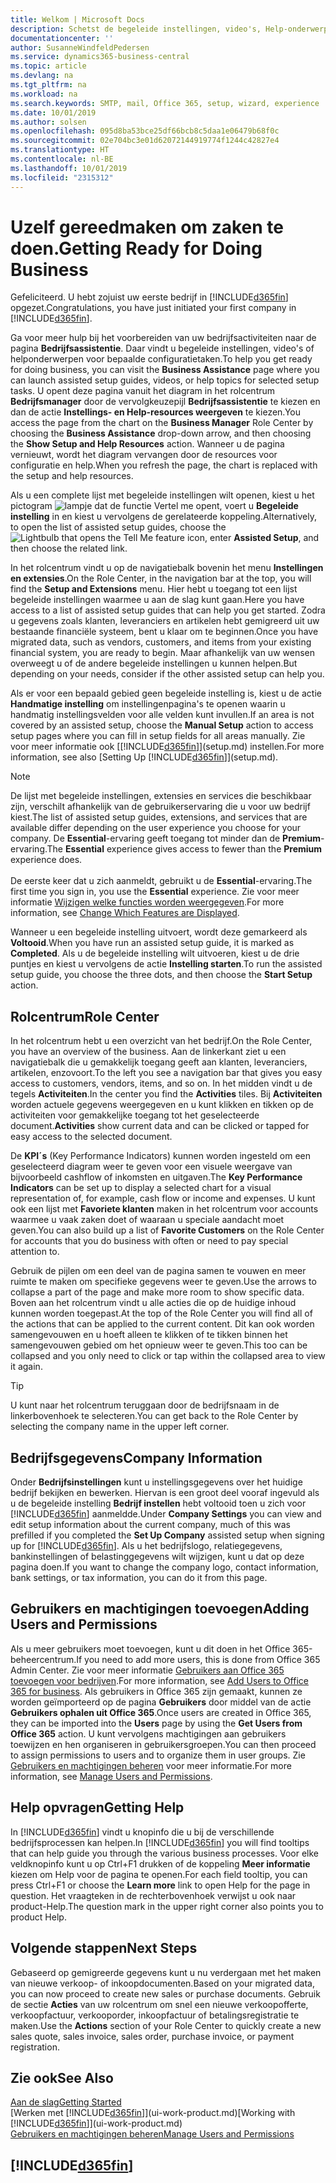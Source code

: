 ```yaml
---
title: Welkom | Microsoft Docs
description: Schetst de begeleide instellingen, video's, Help-onderwerpen en pagina's die u kunt gebruiken om u gereed te maken voor het doen van zaken in Business Central.
documentationcenter: ''
author: SusanneWindfeldPedersen
ms.service: dynamics365-business-central
ms.topic: article
ms.devlang: na
ms.tgt_pltfrm: na
ms.workload: na
ms.search.keywords: SMTP, mail, Office 365, setup, wizard, experience
ms.date: 10/01/2019
ms.author: solsen
ms.openlocfilehash: 095d8ba53bce25df66bcb8c5daa1e06479b68f0c
ms.sourcegitcommit: 02e704bc3e01d62072144919774f1244c42827e4
ms.translationtype: HT
ms.contentlocale: nl-BE
ms.lasthandoff: 10/01/2019
ms.locfileid: "2315312"
---
```

# <a name="getting-ready-for-doing-business"></a><span data-ttu-id="353e0-103">Uzelf gereedmaken om zaken te doen.</span><span class="sxs-lookup"><span data-stu-id="353e0-103">Getting Ready for Doing Business</span></span>
<span data-ttu-id="353e0-104">Gefeliciteerd. U hebt zojuist uw eerste bedrijf in [!INCLUDE[d365fin](includes/d365fin_md.md)] opgezet.</span><span class="sxs-lookup"><span data-stu-id="353e0-104">Congratulations, you have just initiated your first company in [!INCLUDE[d365fin](includes/d365fin_md.md)].</span></span>

<span data-ttu-id="353e0-105">Ga voor meer hulp bij het voorbereiden van uw bedrijfsactiviteiten naar de pagina **Bedrijfsassistentie**. Daar vindt u begeleide instellingen, video's of helponderwerpen voor bepaalde configuratietaken.</span><span class="sxs-lookup"><span data-stu-id="353e0-105">To help you get ready for doing business, you can visit the **Business Assistance** page where you can launch assisted setup guides, videos, or help topics for selected setup tasks.</span></span> <span data-ttu-id="353e0-106">U opent deze pagina vanuit het diagram in het rolcentrum **Bedrijfsmanager** door de vervolgkeuzepijl **Bedrijfsassistentie** te kiezen en dan de actie **Instellings- en Help-resources weergeven** te kiezen.</span><span class="sxs-lookup"><span data-stu-id="353e0-106">You access the page from the chart on the **Business Manager** Role Center by choosing the **Business Assistance** drop-down arrow, and then choosing the **Show Setup and Help Resources** action.</span></span> <span data-ttu-id="353e0-107">Wanneer u de pagina vernieuwt, wordt het diagram vervangen door de resources voor configuratie en help.</span><span class="sxs-lookup"><span data-stu-id="353e0-107">When you refresh the page, the chart is replaced with the setup and help resources.</span></span>

<span data-ttu-id="353e0-108">Als u een complete lijst met begeleide instellingen wilt openen, kiest u het pictogram ![lampje dat de functie Vertel me opent](media/ui-search/search_small.png "Vertel me wat u wilt doen"), voert u **Begeleide instelling** in en kiest u vervolgens de gerelateerde koppeling.</span><span class="sxs-lookup"><span data-stu-id="353e0-108">Alternatively, to open the list of assisted setup guides, choose the ![Lightbulb that opens the Tell Me feature](media/ui-search/search_small.png "Tell me what you want to do") icon, enter **Assisted Setup**, and then choose the related link.</span></span>

<span data-ttu-id="353e0-109">In het rolcentrum vindt u op de navigatiebalk bovenin het menu **Instellingen en extensies**.</span><span class="sxs-lookup"><span data-stu-id="353e0-109">On the Role Center, in the navigation bar at the top, you will find the **Setup and Extensions** menu.</span></span> <span data-ttu-id="353e0-110">Hier hebt u toegang tot een lijst begeleide instellingen waarmee u aan de slag kunt gaan.</span><span class="sxs-lookup"><span data-stu-id="353e0-110">Here you have access to a list of assisted setup guides that can help you get started.</span></span> <span data-ttu-id="353e0-111">Zodra u gegevens zoals klanten, leveranciers en artikelen hebt gemigreerd uit uw bestaande financiële systeem, bent u klaar om te beginnen.</span><span class="sxs-lookup"><span data-stu-id="353e0-111">Once you have migrated data, such as vendors, customers, and items from your existing financial system, you are ready to begin.</span></span> <span data-ttu-id="353e0-112">Maar afhankelijk van uw wensen overweegt u of de andere begeleide instellingen u kunnen helpen.</span><span class="sxs-lookup"><span data-stu-id="353e0-112">But depending on your needs, consider if the other assisted setup can help you.</span></span>

<span data-ttu-id="353e0-113">Als er voor een bepaald gebied geen begeleide instelling is, kiest u de actie **Handmatige instelling** om instellingenpagina's te openen waarin u handmatig instellingsvelden voor alle velden kunt invullen.</span><span class="sxs-lookup"><span data-stu-id="353e0-113">If an area is not covered by an assisted setup, choose the **Manual Setup** action to access setup pages where you can fill in setup fields for all areas manually.</span></span> <span data-ttu-id="353e0-114">Zie voor meer informatie ook [[!INCLUDE[d365fin](includes/d365fin_md.md)]](setup.md) instellen.</span><span class="sxs-lookup"><span data-stu-id="353e0-114">For more information, see also [Setting Up [!INCLUDE[d365fin](includes/d365fin_md.md)]](setup.md).</span></span>

> [!NOTE]  
> <span data-ttu-id="353e0-115">De lijst met begeleide instellingen, extensies en services die beschikbaar zijn, verschilt afhankelijk van de gebruikerservaring die u voor uw bedrijf kiest.</span><span class="sxs-lookup"><span data-stu-id="353e0-115">The list of assisted setup guides, extensions, and services that are available differ depending on the user experience you choose for your company.</span></span> <span data-ttu-id="353e0-116">De **Essential**-ervaring geeft toegang tot minder dan de **Premium**-ervaring.</span><span class="sxs-lookup"><span data-stu-id="353e0-116">The **Essential** experience gives access to fewer than the **Premium** experience does.</span></span><br /><br />
> <span data-ttu-id="353e0-117">De eerste keer dat u zich aanmeldt, gebruikt u de **Essential**-ervaring.</span><span class="sxs-lookup"><span data-stu-id="353e0-117">The first time you sign in, you use the **Essential** experience.</span></span> <span data-ttu-id="353e0-118">Zie voor meer informatie [Wijzigen welke functies worden weergegeven](ui-experiences.md).</span><span class="sxs-lookup"><span data-stu-id="353e0-118">For more information, see [Change Which Features are Displayed](ui-experiences.md).</span></span>

<span data-ttu-id="353e0-119">Wanneer u een begeleide instelling uitvoert, wordt deze gemarkeerd als **Voltooid**.</span><span class="sxs-lookup"><span data-stu-id="353e0-119">When you have run an assisted setup guide, it is marked as **Completed**.</span></span> <span data-ttu-id="353e0-120">Als u de begeleide instelling wilt uitvoeren, kiest u de drie puntjes en kiest u vervolgens de actie **Instelling starten**.</span><span class="sxs-lookup"><span data-stu-id="353e0-120">To run the assisted setup guide, you choose the three dots, and then choose the **Start Setup** action.</span></span>

## <a name="role-center"></a><span data-ttu-id="353e0-121">Rolcentrum</span><span class="sxs-lookup"><span data-stu-id="353e0-121">Role Center</span></span>
<span data-ttu-id="353e0-122">In het rolcentrum hebt u een overzicht van het bedrijf.</span><span class="sxs-lookup"><span data-stu-id="353e0-122">On the Role Center, you have an overview of the business.</span></span> <span data-ttu-id="353e0-123">Aan de linkerkant ziet u een navigatiebalk die u gemakkelijk toegang geeft aan klanten, leveranciers, artikelen, enzovoort.</span><span class="sxs-lookup"><span data-stu-id="353e0-123">To the left you see a navigation bar that gives you easy access to customers, vendors, items, and so on.</span></span> <span data-ttu-id="353e0-124">In het midden vindt u de tegels **Activiteiten**.</span><span class="sxs-lookup"><span data-stu-id="353e0-124">In the center you find the **Activities** tiles.</span></span> <span data-ttu-id="353e0-125">Bij **Activiteiten** worden actuele gegevens weergegeven en u kunt klikken en tikken op de activiteiten voor gemakkelijke toegang tot het geselecteerde document.</span><span class="sxs-lookup"><span data-stu-id="353e0-125">**Activities** show current data and can be clicked or tapped for easy access to the selected document.</span></span>

<span data-ttu-id="353e0-126">De **KPI´s** (Key Performance Indicators) kunnen worden ingesteld om een geselecteerd diagram weer te geven voor een visuele weergave van bijvoorbeeld cashflow of inkomsten en uitgaven.</span><span class="sxs-lookup"><span data-stu-id="353e0-126">The **Key Performance Indicators** can be set up to display a selected chart for a visual representation of, for example, cash flow or income and expenses.</span></span> <span data-ttu-id="353e0-127">U kunt ook een lijst met **Favoriete klanten** maken in het rolcentrum voor accounts waarmee u vaak zaken doet of waaraan u speciale aandacht moet geven.</span><span class="sxs-lookup"><span data-stu-id="353e0-127">You can also build up a list of **Favorite Customers** on the Role Center for accounts that you do business with often or need to pay special attention to.</span></span>

<span data-ttu-id="353e0-128">Gebruik de pijlen om een deel van de pagina samen te vouwen en meer ruimte te maken om specifieke gegevens weer te geven.</span><span class="sxs-lookup"><span data-stu-id="353e0-128">Use the arrows to collapse a part of the page and make more room to show specific data.</span></span> <span data-ttu-id="353e0-129">Boven aan het rolcentrum vindt u alle acties die op de huidige inhoud kunnen worden toegepast.</span><span class="sxs-lookup"><span data-stu-id="353e0-129">At the top of the Role Center you will find all of the actions that can be applied to the current content.</span></span> <span data-ttu-id="353e0-130">Dit kan ook worden samengevouwen en u hoeft alleen te klikken of te tikken binnen het samengevouwen gebied om het opnieuw weer te geven.</span><span class="sxs-lookup"><span data-stu-id="353e0-130">This too can be collapsed and you only need to click or tap within the collapsed area to view it again.</span></span>

> [!TIP]  
> <span data-ttu-id="353e0-131">U kunt naar het rolcentrum teruggaan door de bedrijfsnaam in de linkerbovenhoek te selecteren.</span><span class="sxs-lookup"><span data-stu-id="353e0-131">You can get back to the Role Center by selecting the company name in the upper left corner.</span></span>

## <a name="company-information"></a><span data-ttu-id="353e0-132">Bedrijfsgegevens</span><span class="sxs-lookup"><span data-stu-id="353e0-132">Company Information</span></span>
<span data-ttu-id="353e0-133">Onder **Bedrijfsinstellingen** kunt u instellingsgegevens over het huidige bedrijf bekijken en bewerken. Hiervan is een groot deel vooraf ingevuld als u de begeleide instelling **Bedrijf instellen** hebt voltooid toen u zich voor [!INCLUDE[d365fin](includes/d365fin_md.md)] aanmeldde.</span><span class="sxs-lookup"><span data-stu-id="353e0-133">Under **Company Settings** you can view and edit setup information about the current company, much of this was prefilled if you completed the **Set Up Company** assisted setup when signing up for [!INCLUDE[d365fin](includes/d365fin_md.md)].</span></span> <span data-ttu-id="353e0-134">Als u het bedrijfslogo, relatiegegevens, bankinstellingen of belastinggegevens wilt wijzigen, kunt u dat op deze pagina doen.</span><span class="sxs-lookup"><span data-stu-id="353e0-134">If you want to change the company logo, contact information, bank settings, or tax information, you can do it from this page.</span></span>    

## <a name="adding-users-and-permissions"></a><span data-ttu-id="353e0-135">Gebruikers en machtigingen toevoegen</span><span class="sxs-lookup"><span data-stu-id="353e0-135">Adding Users and Permissions</span></span>
<span data-ttu-id="353e0-136">Als u meer gebruikers moet toevoegen, kunt u dit doen in het Office 365-beheercentrum.</span><span class="sxs-lookup"><span data-stu-id="353e0-136">If you need to add more users, this is done from Office 365 Admin Center.</span></span> <span data-ttu-id="353e0-137">Zie voor meer informatie [Gebruikers aan Office 365 toevoegen voor bedrijven](https://support.office.com/en-us/article/Add-users-to-Office-365-for-business-435ccec3-09dd-4587-9ebd-2f3cad6bc2bc).</span><span class="sxs-lookup"><span data-stu-id="353e0-137">For more information, see [Add Users to Office 365 for business](https://support.office.com/en-us/article/Add-users-to-Office-365-for-business-435ccec3-09dd-4587-9ebd-2f3cad6bc2bc).</span></span> <span data-ttu-id="353e0-138">Als gebruikers in Office 365 zijn gemaakt, kunnen ze worden geïmporteerd op de pagina **Gebruikers** door middel van de actie **Gebruikers ophalen uit Office 365**.</span><span class="sxs-lookup"><span data-stu-id="353e0-138">Once users are created in Office 365, they can be imported into the **Users** page by using the **Get Users from Office 365** action.</span></span> <span data-ttu-id="353e0-139">U kunt vervolgens machtigingen aan gebruikers toewijzen en hen organiseren in gebruikersgroepen.</span><span class="sxs-lookup"><span data-stu-id="353e0-139">You can then proceed to assign permissions to users and to organize them in user groups.</span></span> <span data-ttu-id="353e0-140">Zie [Gebruikers en machtigingen beheren](ui-how-users-permissions.md) voor meer informatie.</span><span class="sxs-lookup"><span data-stu-id="353e0-140">For more information, see [Manage Users and Permissions](ui-how-users-permissions.md).</span></span>  

## <a name="getting-help"></a><span data-ttu-id="353e0-141">Help opvragen</span><span class="sxs-lookup"><span data-stu-id="353e0-141">Getting Help</span></span>
<span data-ttu-id="353e0-142">In [!INCLUDE[d365fin](includes/d365fin_md.md)] vindt u knopinfo die u bij de verschillende bedrijfsprocessen kan helpen.</span><span class="sxs-lookup"><span data-stu-id="353e0-142">In [!INCLUDE[d365fin](includes/d365fin_md.md)] you will find tooltips that can help guide you through the various business processes.</span></span> <span data-ttu-id="353e0-143">Voor elke veldknopinfo kunt u op Ctrl+F1 drukken of de koppeling **Meer informatie** kiezen om Help voor de pagina te openen.</span><span class="sxs-lookup"><span data-stu-id="353e0-143">For each field tooltip, you can press Ctrl+F1 or choose the **Learn more** link to open Help for the page in question.</span></span> <span data-ttu-id="353e0-144">Het vraagteken in de rechterbovenhoek verwijst u ook naar product-Help.</span><span class="sxs-lookup"><span data-stu-id="353e0-144">The question mark in the upper right corner also points you to product Help.</span></span>

## <a name="next-steps"></a><span data-ttu-id="353e0-145">Volgende stappen</span><span class="sxs-lookup"><span data-stu-id="353e0-145">Next Steps</span></span>
<span data-ttu-id="353e0-146">Gebaseerd op gemigreerde gegevens kunt u nu verdergaan met het maken van nieuwe verkoop- of inkoopdocumenten.</span><span class="sxs-lookup"><span data-stu-id="353e0-146">Based on your migrated data, you can now proceed to create new sales or purchase documents.</span></span> <span data-ttu-id="353e0-147">Gebruik de sectie **Acties** van uw rolcentrum om snel een nieuwe verkoopofferte, verkoopfactuur, verkooporder, inkoopfactuur of betalingsregistratie te maken.</span><span class="sxs-lookup"><span data-stu-id="353e0-147">Use the **Actions** section of your Role Center to quickly create a new sales quote, sales invoice, sales order, purchase invoice, or payment registration.</span></span>

## <a name="see-also"></a><span data-ttu-id="353e0-148">Zie ook</span><span class="sxs-lookup"><span data-stu-id="353e0-148">See Also</span></span>
[<span data-ttu-id="353e0-149">Aan de slag</span><span class="sxs-lookup"><span data-stu-id="353e0-149">Getting Started</span></span>](product-get-started.md)  
<span data-ttu-id="353e0-150">[Werken met [!INCLUDE[d365fin](includes/d365fin_md.md)]](ui-work-product.md)</span><span class="sxs-lookup"><span data-stu-id="353e0-150">[Working with [!INCLUDE[d365fin](includes/d365fin_md.md)]](ui-work-product.md)</span></span>  
[<span data-ttu-id="353e0-151">Gebruikers en machtigingen beheren</span><span class="sxs-lookup"><span data-stu-id="353e0-151">Manage Users and Permissions</span></span>](ui-how-users-permissions.md)

## [!INCLUDE[d365fin](includes/free_trial_md.md)]  
